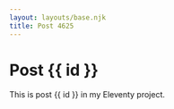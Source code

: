 ```yaml
---
layout: layouts/base.njk
title: Post 4625
---
```


# Post {{ id }}

This is post {{ id }} in my Eleventy project.
